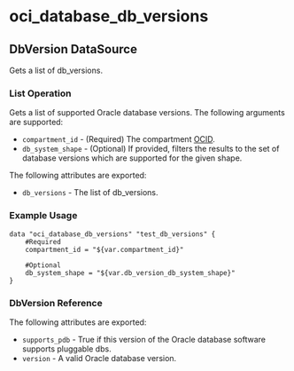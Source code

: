 
# oci_database_db_versions

## DbVersion DataSource

Gets a list of db_versions.

### List Operation
Gets a list of supported Oracle database versions.
The following arguments are supported:

* `compartment_id` - (Required) The compartment [OCID](https://docs.us-phoenix-1.oraclecloud.com/Content/General/Concepts/identifiers.htm).
* `db_system_shape` - (Optional) If provided, filters the results to the set of database versions which are supported for the given shape.


The following attributes are exported:

* `db_versions` - The list of db_versions.

### Example Usage

```hcl
data "oci_database_db_versions" "test_db_versions" {
	#Required
	compartment_id = "${var.compartment_id}"

	#Optional
	db_system_shape = "${var.db_version_db_system_shape}"
}
```
### DbVersion Reference

The following attributes are exported:

* `supports_pdb` - True if this version of the Oracle database software supports pluggable dbs.
* `version` - A valid Oracle database version.
